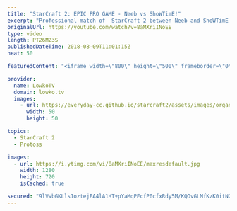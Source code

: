 ```yaml
---
title: "StarCraft 2: EPIC PRO GAME - Neeb vs ShoWTimE!"
excerpt: "Professional match of  StarCraft 2 between Neeb and ShoWTimE. Subscribe for more videos: http://lowko.tv/youtube Welcome to Aiur: https://goo.gl/1giyV2  This game starts off as most other Protoss vs Protoss games do. However, since neither player manages to deal a critical amount of damage, the game"
originalUrl: https://youtube.com/watch?v=8aMXriINoEE
type: video
length: PT26M23S
publishedDateTime: 2018-08-09T11:01:15Z
heat: 50

featuredContent: "<iframe width=\"800\" height=\"500\" frameborder=\"0\" src=\"https://www.youtube.com/embed/8aMXriINoEE\" allow=\"accelerometer; autoplay; encrypted-media; gyroscope; picture-in-picture\" allowfullscreen></iframe>"

provider:
  name: LowkoTV
  domain: lowko.tv
  images:
    - url: https://everyday-cc.github.io/starcraft2/assets/images/organizations/lowko.tv-50x50.jpg
      width: 50
      height: 50

topics:
  - StarCraft 2
  - Protoss

images:
  - url: https://i.ytimg.com/vi/8aMXriINoEE/maxresdefault.jpg
    width: 1280
    height: 720
    isCached: true

secured: "9lVwbGKLls1oztejPA4lA1HT+pYaMqPEcfP0cfxRdy5M/KQOvGLMfKzK0itN264ETicKzmgBGoEVSMcY7tBv4VtVv7yZm9wARNbHY+R3ZpBjFrhwHm1SS2fbDCr6vjYpwDixdLOqbeBrn0a/mVoxYJXR+c2wQhT+XrZXQigBfJCNy9c1K4dzVoe0nMLTtJdZPqXk7mFXh3ZEGKsBQpHn9N1IOjb0VoF8cXCdVWHl0Ur8qjWvC4mn9pRrY+OPpJGMy92V005jD+4WEps7u+1xqvLGebcFQmVkZJI2CVR78yvLQAlfvD/XFRTiIT9r0WQ7KdkZAmfIPSd9ogO6m+daQLOXUDZLRqCnLCa/zOwQaQ+dac22h/5SOpnW09CWR5hK7FBSF/Xv1Q5hRgXxrBxEv+1bD+hs9eYr45Xxg19odYE=;HhQC5uOUkL1UoCT9GLABmA=="
---
```


